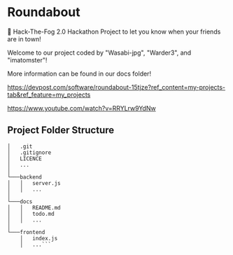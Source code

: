 # Roundabout
🔄 Hack-The-Fog 2.0 Hackathon Project to let you know when your friends are in town!

Welcome to our project coded by "Wasabi-jpg", "Warder3", and "imatomster"!

More information can be found in our docs folder!

https://devpost.com/software/roundabout-15tjze?ref_content=my-projects-tab&ref_feature=my_projects

https://www.youtube.com/watch?v=RRYLrw9YdNw

## Project Folder Structure
```project
│   .git
│   .gitignore
│   LICENCE
│   ...
│
└───backend
│   │   server.js
│   │   ...
│
└───docs
│   │   README.md
│   │   todo.md
│   │   ...
│
└───frontend
    │   index.js
    │   ...```
